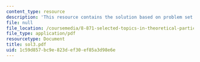 ```yaml
---
content_type: resource
description: 'This resource contains the solution based on problem set #3.'
file: null
file_location: /coursemedia/8-871-selected-topics-in-theoretical-particle-physics-branes-and-gauge-theory-dynamics-fall-2004/1c59d857bc9e823def30ef85a3d98e6e_sol3.pdf
file_type: application/pdf
resourcetype: Document
title: sol3.pdf
uid: 1c59d857-bc9e-823d-ef30-ef85a3d98e6e
---
```

